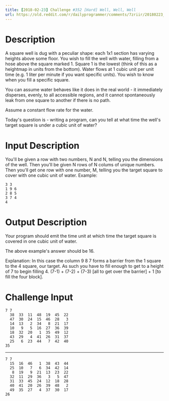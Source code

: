 ```yaml
---
title: [2018-02-23] Challenge #352 [Hard] Well, Well, Well
url: https://old.reddit.com/r/dailyprogrammer/comments/7zriir/20180223_challenge_352_hard_well_well_well/
---
```


# Description

A square well is dug with a peculiar shape: each 1x1 section has varying heights above some floor. You wish to fill the well with water, filling from a hose above the square marked 1. Square 1 is the lowest (think of this as a heightmap in units from the bottom). Water flows at 1 cubic unit per unit time (e.g. 1 liter per minute if you want specific units). You wish to know when you fill a specific square. 

You can assume water behaves like it does in the real world - it immediately disperses, evenly, to all accessible regions, and it cannot spontaneously leak from one square to another if there is no path. 

Assume a constant flow rate for the water. 

Today's question is - writing a program, can you tell at what time the well's target square is under a cubic unit of water? 

#  Input Description

You'll be given a row with two numbers, N and N, telling you the dimensions of the well. Then you'll be given N rows of N colums of unique numbers. Then you'll get one row with one number, M, telling you the target square to cover with one cubic unit of water. Example:

    3 3
    1 9 6
    2 8 5
    3 7 4
    4

# Output Description

Your program should emit the time unit at which time the target square is covered in one cubic unit of water. 

The above example's answer should be 16. 

Explanation: In this case the column 9 8 7 forms a barrier from the 1 square to the 4 square, our target. As such you have to fill enough to get to a height of 7 to begin filling 4. (7-1) + (7-2) + (7-3) [all to get over the barrier] + 1 [to fill the four block]. 

# Challenge Input

    7 7
      38  33  11  48  19  45  22
      47  30  24  15  46  28   3
      14  13   2  34   8  21  17
      10   9   5  16  27  36  39
      18  32  20   1  35  49  12
      43  29   4  41  26  31  37
      25   6  23  44   7  42  40
    35

----

    7 7
      15  16  46   1  38  43  44
      25  10   7   6  34  42  14
       8  19   9  21  13  23  22
      32  11  29  36   3   5  47
      31  33  45  24  12  18  28
      40  41  20  26  39  48   2
      49  35  27   4  37  30  17
    26